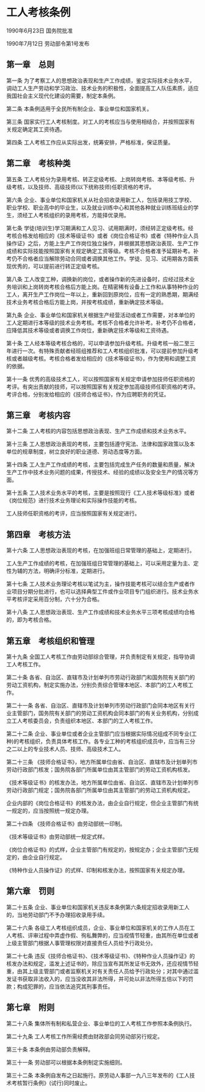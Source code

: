 # 工人考核条例

1990年6月23日 国务院批准

1990年7月12日 劳动部令第1号发布

<!-- INFO END -->

## 第一章　总则

第一条 为了考察工人的思想政治表现和生产工作成绩，鉴定实际技术业务水平，调动工人生产劳动和学习政治、技术业务的积极性，全面提高工人队伍素质，适应我国社会主义现代化建设的需要，制定本条例。

第二条 本条例适用于全民所有制企业、事业单位和国家机关。

第三条 国家实行工人考核制度。对工人的考核应当与使用相结合，并按照国家有关规定确定其工资待遇。

第四条 工人考核工作应从实际出发，统筹安排，严格标准，保证质量。

## 第二章　考核种类

第五条 工人考核分为录用考核、转正定级考核、上岗转岗考核、本等级考核、升级考核，以及技师、高级技师(以下统称技师)任职资格的考评。

第六条 企业、事业单位和国家机关从社会招收录用新工人，包括录用技工学校、职业学校、职业高中的毕业生，以及就业训练中心和其他各种就业训练班结业的学生，须经工人考核组织的录用考核，方能择优录用。

第七条 学徒(培训生)学习期满和工人见习、试用期满时，须经转正定级考核。经考核合格发给相应的《技术等级证书》或者《岗位合格证书》或者《特种作业人员操作证》之后，方能上生产工作岗位独立操作，并根据其思想政治表现、生产工作成绩和实际技能按照国家有关规定确定工资等级。考核不合格者准予延期补考。补考仍不合格者应当解除劳动合同或者调换其他工作。学徒、见习、试用期各方面表现优秀的，可以提前进行转正定级考核。

第八条 工人改变工种，调换新的岗位，或者操作新的先进设备时，应经过技术业务培训和上岗转岗考核合格后方能上岗。在精密稀有设备上工作和从事特种作业的工人，离开生产工作岗位一年以上，重新回到原岗位，应有一定的熟悉期，期满经技术业务考核合格后方能上岗，并按考核成绩，重新确定技术等级。

第九条 企业、事业单位和国家机关根据生产经营活动或者工作需要，对本单位的工人定期进行本等级的技术业务考核。考核不合格者允许补考。补考仍不合格者，应降低其技术等级或者调换工作岗位，重新确定技术等级和工资待遇。

第十条 工人经本等级考核合格的，可以申请参加升级考核。升级考核一般二至三年进行一次。有特殊贡献者经班组推荐和工人考核组织批准，可以提前参加升级考核或者越级考核。考核合格者发给相应的《技术等级证书》，作为使用和调整工资的依据。

第十一条 优秀的高级技术工人，可以按照国家有关规定申请参加技师任职资格的考评。有突出贡献的技师，可以按照国家有关规定参加高级技师任职资格的考评。考评合格，分别发给相应的《技师合格证书》，作为应聘职务的凭证。

## 第三章　考核内容

第十二条 工人考核的内容包括思想政治表现、生产工作成绩和技术业务水平。

第十三条 工人思想政治表现的考核，主要包括遵守宪法、法律和国家政策以及本单位的规章制度，树立良好的职业道德、劳动态度等方面。

第十四条 工人生产工作成绩的考核，主要包括完成生产任务的数量和质量，解决生产工作中技术业务问题的成果，传授技术、经验的成绩以及安全生产的情况等方面。

第十五条 工人技术业务水平的考核，主要是按照现行《工人技术等级标准》或者《岗位规范》进行技术业务理论和实际操作技能的考核。

工人技师任职资格的考评，应当按照国家有关规定进行。

## 第四章　考核方法

第十六条 工人思想政治表现的考核，在加强班组日常管理的基础上，定期进行。

工人生产工作成绩的考核，在加强班组日常管理的基础上，可以采用定量为主、定性为辅的方法，明确评分标准，定期进行。

第十七条 工人技术业务理论考核以笔试为主，操作技能考核可以结合生产或者作业项目分期分批进行，也可以选择典型工件或作业项目专门组织进行。技术业务水平考核评定采用百分制，六十分为合格。

第十八条 工人思想政治表现、生产工作成绩和技术业务水平三项考核成绩均合格的，即为考核合格。

## 第五章　考核组织和管理

第十九条 全国工人考核工作由劳动部综合管理，并负责制定有关规定，指导协调工人考核工作。

第二十条 各省、自治区、直辖市及计划单列市劳动行政部门和国务院有关部门的劳动工资机构，制定实施办法，分别负责综合管理本地区、本部门的工人考核工作。

第二十一条 各省、自治区、直辖市及计划单列市劳动行政部门会同本地区有关行业主管部门，国务院有关部门的劳动工资机构会同本部门的有关业务机构，分别成立工人考核委员会，负责组织本地区、本部门的工人考核工作。

第二十二条 企业、事业单位或者企业主管部门应当根据实际情况组成不同专业(工种)的考核组织，负责具体考核工作。各专业工种的考核组织成员中，应当有三分之二以上的专业技术人员、技师、高级技术工人。

第二十三条 《技师合格证书》，地方所属单位由省、自治区、直辖市及计划单列市劳动行政部门核发；国务院各部门所属单位由其主管部门的劳动工资机构核发。

《技术等级证书》的核发办法，地方所属单位由省、自治区、直辖市及计划单列市劳动行政部门规定；国务院各部门所属单位由其主管部门的劳动工资机构规定。

企业内部的《岗位合格证书》的核发办法，由企业自行规定，但企业主管部门有统一规定的，应当按照统一规定办理。

第二十四条 《技师合格证书》由劳动部统一印制。

《技术等级证书》由劳动部统一规定式样。

《岗位合格证书》的式样，企业主管部门有规定的，按规定办；企业主管部门无规定的，由企业自行规定。

《特种作业人员操作证》的式样、印制和核发办法，按照国家有关规定办理。

## 第六章　罚则

第二十五条 企业、事业单位和国家机关违反本条例第六条规定招收录用新工人的，当地劳动部门不予办理招收录用手续。

第二十六条 各级工人考核组织成员，企业、事业单位和国家机关的工作人员在工人考核、评审过程中弄虚作假、徇私舞弊的，应当视情节轻重，由其所在单位或者上级主管部门根据人事管理权限对直接责任人员给予行政处分。

第二十七条 违反《技师合格证书》、《技术等级证书》、《特种作业人员操作证》的核发办法和规定，滥发上述证书的，除应当宣布其所发证书无效外，还应视情节轻重，由其上级主管部门或者监察机关对有关责任人员给予行政处分；对其中通过滥发证书获取非法收入的，应当没收其非法所得，并可处以非法所得五倍以下的罚款；构成犯罪的，应当依法追究其刑事责任。

## 第七章　附则

第二十八条 集体所有制和私营企业、事业单位的工人考核工作参照本条例执行。

第二十九条 工人考核工作所需经费由财政部会同劳动部另行规定。

第三十条 本条例由劳动部负责解释。

第三十一条 劳动部可以根据本条例制定实施细则。

第三十二条 本条例自发布之日起施行。原劳动人事部一九八三年发布的《工人技术考核暂行条例》(试行)同时废止。